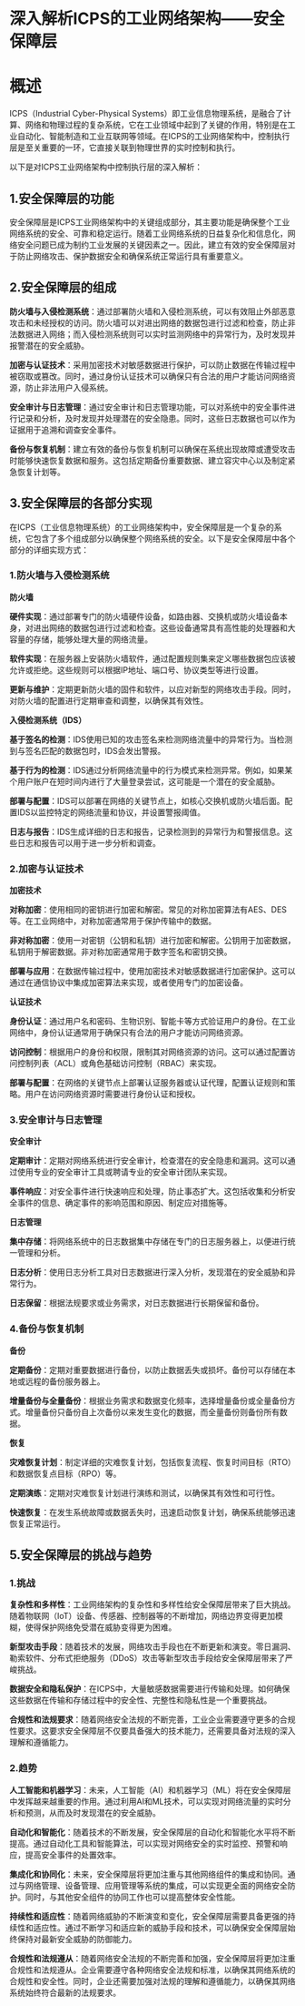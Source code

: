 <!--
title: 工业网络架构——安全保障层
subtitle: 工业网络
author: 柴浩轩
keyword: 工业网络架构
published: 2024-05-20
topicImg: assets/2/md7.jpg
-->

# 深入解析ICPS的工业网络架构——安全保障层

# __概述__

ICPS（Industrial Cyber-Physical Systems）即工业信息物理系统，是融合了计算、网络和物理过程的复杂系统，它在工业领域中起到了关键的作用，特别是在工业自动化、智能制造和工业互联网等领域。在ICPS的工业网络架构中，控制执行层是至关重要的一环，它直接关联到物理世界的实时控制和执行。

以下是对ICPS工业网络架构中控制执行层的深入解析：


## 1.安全保障层的功能

安全保障层是ICPS工业网络架构中的关键组成部分，其主要功能是确保整个工业网络系统的安全、可靠和稳定运行。随着工业网络系统的日益复杂化和信息化，网络安全问题已成为制约工业发展的关键因素之一。因此，建立有效的安全保障层对于防止网络攻击、保护数据安全和确保系统正常运行具有重要意义。



## 2.安全保障层的组成

__防火墙与入侵检测系统__：通过部署防火墙和入侵检测系统，可以有效阻止外部恶意攻击和未经授权的访问。防火墙可以对进出网络的数据包进行过滤和检查，防止非法数据进入网络；而入侵检测系统则可以实时监测网络中的异常行为，及时发现并报警潜在的安全威胁。

__加密与认证技术__：采用加密技术对敏感数据进行保护，可以防止数据在传输过程中被窃取或篡改。同时，通过身份认证技术可以确保只有合法的用户才能访问网络资源，防止非法用户入侵系统。

__安全审计与日志管理__：通过安全审计和日志管理功能，可以对系统中的安全事件进行记录和分析，及时发现并处理潜在的安全隐患。同时，这些日志数据也可以作为证据用于追溯和调查安全事件。

__备份与恢复机制__：建立有效的备份与恢复机制可以确保在系统出现故障或遭受攻击时能够快速恢复数据和服务。这包括定期备份重要数据、建立容灾中心以及制定紧急恢复计划等。

## 3.安全保障层的各部分实现

在ICPS（工业信息物理系统）的工业网络架构中，安全保障层是一个复杂的系统，它包含了多个组成部分以确保整个网络系统的安全。以下是安全保障层中各个部分的详细实现方式：

### 1.防火墙与入侵检测系统

__防火墙__

__硬件实现__：通过部署专门的防火墙硬件设备，如路由器、交换机或防火墙设备本身，对进出网络的数据包进行过滤和检查。这些设备通常具有高性能的处理器和大容量的存储，能够处理大量的网络流量。

__软件实现__：在服务器上安装防火墙软件，通过配置规则集来定义哪些数据包应该被允许或拒绝。这些规则可以根据IP地址、端口号、协议类型等进行设置。

__更新与维护__：定期更新防火墙的固件和软件，以应对新型的网络攻击手段。同时，对防火墙的配置进行定期审查和调整，以确保其有效性。

__入侵检测系统（IDS）__

__基于签名的检测__：IDS使用已知的攻击签名来检测网络流量中的异常行为。当检测到与签名匹配的数据包时，IDS会发出警报。

__基于行为的检测__：IDS通过分析网络流量中的行为模式来检测异常。例如，如果某个用户账户在短时间内进行了大量登录尝试，这可能是一个潜在的安全威胁。

__部署与配置__：IDS可以部署在网络的关键节点上，如核心交换机或防火墙后面。配置IDS以监控特定的网络流量和协议，并设置警报阈值。

__日志与报告__：IDS生成详细的日志和报告，记录检测到的异常行为和警报信息。这些日志和报告可以用于进一步分析和调查。

### 2.加密与认证技术

__加密技术__

__对称加密__：使用相同的密钥进行加密和解密。常见的对称加密算法有AES、DES等。在工业网络中，对称加密通常用于保护传输中的数据。

__非对称加密__：使用一对密钥（公钥和私钥）进行加密和解密。公钥用于加密数据，私钥用于解密数据。非对称加密通常用于数字签名和密钥交换。

__部署与应用__：在数据传输过程中，使用加密技术对敏感数据进行加密保护。这可以通过在通信协议中集成加密算法来实现，或者使用专门的加密设备。

__认证技术__

__身份认证__：通过用户名和密码、生物识别、智能卡等方式验证用户的身份。在工业网络中，身份认证通常用于确保只有合法的用户才能访问网络资源。

__访问控制__：根据用户的身份和权限，限制其对网络资源的访问。这可以通过配置访问控制列表（ACL）或角色基础访问控制（RBAC）来实现。

__部署与配置__：在网络的关键节点上部署认证服务器或认证代理，配置认证规则和策略。用户在访问网络资源时需要进行身份认证和授权。

### 3.安全审计与日志管理

__安全审计__

__定期审计__：定期对网络系统进行安全审计，检查潜在的安全隐患和漏洞。这可以通过使用专业的安全审计工具或聘请专业的安全审计团队来实现。

__事件响应__：对安全事件进行快速响应和处理，防止事态扩大。这包括收集和分析安全事件的信息、确定事件的影响范围和原因、制定应对措施等。

__日志管理__

__集中存储__：将网络系统中的日志数据集中存储在专门的日志服务器上，以便进行统一管理和分析。

__日志分析__：使用日志分析工具对日志数据进行深入分析，发现潜在的安全威胁和异常行为。

__日志保留__：根据法规要求或业务需求，对日志数据进行长期保留和备份。

### 4.备份与恢复机制

__备份__

__定期备份__：定期对重要数据进行备份，以防止数据丢失或损坏。备份可以存储在本地或远程的备份服务器上。

__增量备份与全量备份__：根据业务需求和数据变化频率，选择增量备份或全量备份方式。增量备份只备份自上次备份以来发生变化的数据，而全量备份则备份所有数据。

__恢复__

__灾难恢复计划__：制定详细的灾难恢复计划，包括恢复流程、恢复时间目标（RTO）和数据恢复点目标（RPO）等。

__定期演练__：定期对灾难恢复计划进行演练和测试，以确保其有效性和可行性。

__快速恢复__：在发生系统故障或数据丢失时，迅速启动恢复计划，确保系统能够迅速恢复正常运行。

## 5.安全保障层的挑战与趋势

### 1.挑战
__复杂性和多样性__：工业网络架构的复杂性和多样性给安全保障层带来了巨大挑战。随着物联网（IoT）设备、传感器、控制器等的不断增加，网络边界变得更加模糊，使得保护网络免受潜在威胁变得更为困难。

__新型攻击手段__：随着技术的发展，网络攻击手段也在不断更新和演变。零日漏洞、勒索软件、分布式拒绝服务（DDoS）攻击等新型攻击手段给安全保障层带来了严峻挑战。

__数据安全和隐私保护__：在ICPS中，大量敏感数据需要进行传输和处理。如何确保这些数据在传输和存储过程中的安全性、完整性和隐私性是一个重要挑战。

__合规性和法规要求__：随着网络安全法规的不断完善，工业企业需要遵守更多的合规性要求。这要求安全保障层不仅要具备强大的技术能力，还需要具备对法规的深入理解和遵循能力。

### 2.趋势
__人工智能和机器学习__：未来，人工智能（AI）和机器学习（ML）将在安全保障层中发挥越来越重要的作用。通过利用AI和ML技术，可以实现对网络流量的实时分析和预测，从而及时发现潜在的安全威胁。

__自动化和智能化__：随着技术的不断发展，安全保障层的自动化和智能化水平将不断提高。通过自动化工具和智能算法，可以实现对网络安全的实时监控、预警和响应，提高安全事件的处置效率。

__集成化和协同化__：未来，安全保障层将更加注重与其他网络组件的集成和协同。通过与网络管理、设备管理、应用管理等系统的集成，可以实现更全面的网络安全防护。同时，与其他安全组件的协同工作也可以提高整体安全性能。

__持续性和适应性__：随着网络威胁的不断演变和变化，安全保障层需要具备更强的持续性和适应性。通过不断学习和适应新的威胁手段和技术，可以确保安全保障层始终保持对最新安全威胁的防御能力。

__合规性和法规遵从__：随着网络安全法规的不断完善和加强，安全保障层将更加注重合规性和法规遵从。企业需要遵守各种网络安全法规和标准，以确保其网络系统的合规性和安全性。同时，企业还需要加强对法规的理解和遵循能力，以确保其网络系统始终符合最新的法规要求。



